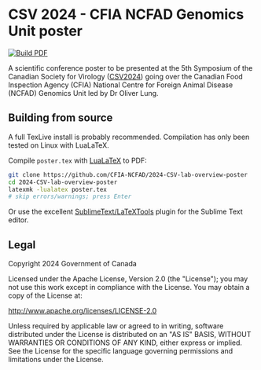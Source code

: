 # CSV 2024 - CFIA NCFAD Genomics Unit poster

[![Build PDF](https://github.com/CFIA-NCFAD/2024-CSV-lab-overview-poster/actions/workflows/build.yml/badge.svg)](https://github.com/CFIA-NCFAD/2024-CSV-lab-overview-poster/actions/workflows/build.yml)

A scientific conference poster to be presented at the 5th Symposium of the Canadian Society for Virology ([CSV2024](https://harlowagency.swoogo.com/CSV)) going over the Canadian Food Inspection Agency (CFIA) National Centre for Foreign Animal Disease (NCFAD) Genomics Unit led by Dr Oliver Lung.

## Building from source

A full TexLive install is probably recommended. Compilation has only been tested on Linux with LuaLaTeX.

Compile `poster.tex` with [LuaLaTeX](https://www.luatex.org/) to PDF:

```bash
git clone https://github.com/CFIA-NCFAD/2024-CSV-lab-overview-poster
cd 2024-CSV-lab-overview-poster
latexmk -lualatex poster.tex
# skip errors/warnings; press Enter
```

Or use the excellent [SublimeText/LaTeXTools](https://github.com/SublimeText/LaTeXTools/) plugin for the Sublime Text editor.

## Legal

Copyright 2024 Government of Canada

Licensed under the Apache License, Version 2.0 (the "License"); you may not use this work except in compliance with the License. You may obtain a copy of the License at:

http://www.apache.org/licenses/LICENSE-2.0

Unless required by applicable law or agreed to in writing, software distributed under the License is distributed on an "AS IS" BASIS, WITHOUT WARRANTIES OR CONDITIONS OF ANY KIND, either express or implied. See the License for the specific language governing permissions and limitations under the License.
